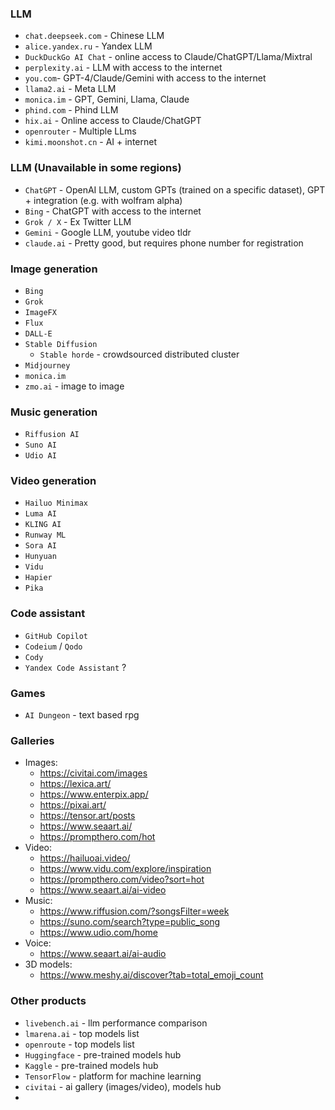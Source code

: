### LLM
* `chat.deepseek.com` - Chinese LLM
* `alice.yandex.ru` - Yandex LLM
* `DuckDuckGo AI Chat` - online access to Claude/ChatGPT/Llama/Mixtral
* `perplexity.ai` - LLM with access to the internet
* `you.com`- GPT-4/Claude/Gemini with access to the internet
* `llama2.ai` - Meta LLM
* `monica.im` - GPT, Gemini, Llama, Claude
* `phind.com` - Phind LLM
* `hix.ai` - Online access to Claude/ChatGPT
* `openrouter` - Multiple LLms
* `kimi.moonshot.cn` - AI + internet

### LLM (Unavailable in some regions)
* `ChatGPT` - OpenAI LLM, custom GPTs (trained on a specific dataset), GPT + integration (e.g. with wolfram alpha)
* `Bing` - ChatGPT with access to the internet
* `Grok / X` - Ex Twitter LLM
* `Gemini` - Google LLM, youtube video tldr
* `claude.ai` - Pretty good, but requires phone number for registration

### Image generation
* `Bing`
* `Grok`
* `ImageFX`
* `Flux`
* `DALL-E`
* `Stable Diffusion`
    * `Stable horde` - crowdsourced distributed cluster
* `Midjourney`
* `monica.im`
* `zmo.ai` - image to image

### Music generation
* `Riffusion AI`
* `Suno AI`
* `Udio AI`

### Video generation
* `Hailuo Minimax`
* `Luma AI`
* `KLING AI`
* `Runway ML`
* `Sora AI`
* `Hunyuan`
* `Vidu`
* `Hapier`
* `Pika`

### Code assistant
* `GitHub Copilot`
* `Codeium` / `Qodo`
* `Cody`
* `Yandex Code Assistant` ?

### Games
* `AI Dungeon` - text based rpg

### Galleries
* Images:
  * https://civitai.com/images			
  * https://lexica.art/
  * https://www.enterpix.app/
  * https://pixai.art/
  * https://tensor.art/posts
  * https://www.seaart.ai/
  * https://prompthero.com/hot
* Video:
  * https://hailuoai.video/
  * https://www.vidu.com/explore/inspiration
  * https://prompthero.com/video?sort=hot
  * https://www.seaart.ai/ai-video
* Music:
  * https://www.riffusion.com/?songsFilter=week
  * https://suno.com/search?type=public_song
  * https://www.udio.com/home
* Voice:
  * https://www.seaart.ai/ai-audio
* 3D models:
  * https://www.meshy.ai/discover?tab=total_emoji_count

### Other products
* `livebench.ai` - llm performance comparison
* `lmarena.ai` - top models list
* `openroute` - top models list
* `Huggingface` - pre-trained models hub
* `Kaggle` - pre-trained models hub
* `TensorFlow` - platform for machine learning 
* `civitai` - ai gallery (images/video), models hub
* 